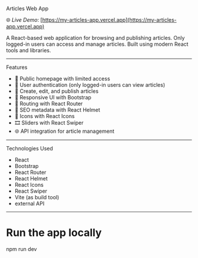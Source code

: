  Articles Web App

🌐 *Live Demo*: [https://my-articles-app.vercel.app](https://my-articles-app.vercel.app)

A React-based web application for browsing and publishing articles. Only logged-in users can access and manage articles. Built using modern React tools and libraries.

---

 Features

- 🧾 Public homepage with limited access
- 🔐 User authentication (only logged-in users can view articles)
- 📝 Create, edit, and publish articles
- 📱 Responsive UI with Bootstrap
- 🔀 Routing with React Router
- 🧠 SEO metadata with React Helmet
- 🎨 Icons with React Icons
- 🎞 Sliders with React Swiper
- 🌐 API integration for article management

---

 Technologies Used

- React
- Bootstrap
- React Router
- React Helmet
- React Icons
- React Swiper
- Vite (as build tool)
-  external API

---



# Run the app locally
npm run dev
